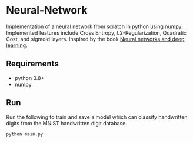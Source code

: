 # Neural-Network
Implementation of a neural network from scratch in python using numpy. Implemented features include Cross Entropy, L2-Regularization, Quadratic Cost, and sigmoid layers. Inspired by the book [Neural networks and deep learning](http://neuralnetworksanddeeplearning.com/index.html).

## Requirements
- python 3.8+
- numpy

## Run
Run the following to train and save a model which can classify handwritten digits from the MNIST handwritten digit database.
```bash
python main.py
```

